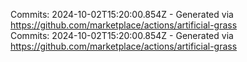 Commits: 2024-10-02T15:20:00.854Z - Generated via https://github.com/marketplace/actions/artificial-grass
<br>
Commits: 2024-10-02T15:20:00.854Z - Generated via https://github.com/marketplace/actions/artificial-grass
<br>
